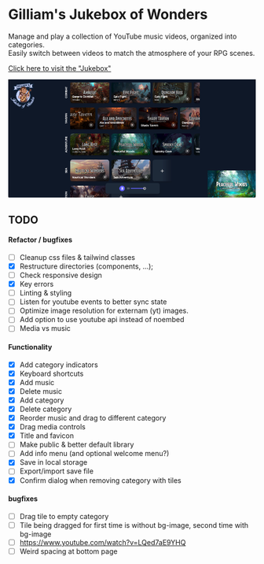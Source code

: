 # Gilliam's Jukebox of Wonders
Manage and play a collection of YouTube music videos, organized into categories.<br>
Easily switch between videos to match the atmosphere of your RPG scenes.

[Click here to visit the "Jukebox"](https://brammeerten.github.io/gilliams-jukebox-of-wonders/)

![screenshot](./resources/screenshot-1.png)

## TODO
#### Refactor / bugfixes
* [ ] Cleanup css files & tailwind classes
* [x] Restructure directories (components, ...);
* [ ] Check responsive design
* [x] Key errors
* [ ] Linting & styling
* [ ] Listen for youtube events to better sync state
* [ ] Optimize image resolution for externam (yt) images.
* [ ] Add option to use youtube api instead of noembed
* [ ] Media vs music

#### Functionality
* [x] Add category indicators
* [x] Keyboard shortcuts
* [x] Add music
* [x] Delete music
* [x] Add category
* [x] Delete category
* [x] Reorder music and drag to different category
* [x] Drag media controls
* [x] Title and favicon
* [ ] Make public & better default library
* [ ] Add info menu (and optional welcome menu?)
* [x] Save in local storage
* [ ] Export/import save file
* [x] Confirm dialog when removing category with tiles

#### bugfixes
* [ ] Drag tile to empty category
* [ ] Tile being dragged for first time is without bg-image, second time with bg-image
* [ ] https://www.youtube.com/watch?v=LQed7aE9YHQ
* [ ] Weird spacing at bottom page
